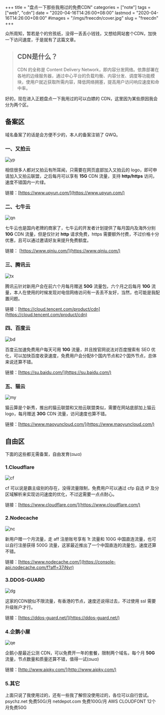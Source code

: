 +++
title = "盘点一下那些我用过的免费CDN"
categories = ["note"]
tags = ["web", "cdn"]
date = "2020-04-16T14:26:00+08:00"
lastmod = "2020-04-16T14:26:00+08:00"
#images = "/imgs/freecdn/cover.jpg"
slug = "freecdn"
+++

众所周知，暂若是个的穷孩纸，没得一丢丢小钱钱，又想给网站套个CDN，加快一下访问速度，于是就有了这篇文章。

<!--more-->

> ## CDN是什么？
> CDN 的全称是 Content Delivery Network，即内容分发网络。依靠部署在各地的边缘服务器，通过中心平台的负载均衡、内容分发、调度等功能模块，使用户就近获取所需内容，降低网络拥塞，提高用户访问响应速度和命中率。

好的，现在进入正题盘点一下我用过的可以白嫖的 CDN，这里因为某些原因我会分为两个区。

## 备案区

域名备案了的话是会方便不少的，本人的备案注销了 QWQ。

### 一、又拍云

![yp](/imgs/freecdn/yp.jpg)

相信很多人都对又拍云有所耳闻，只需要在网页底部加入又拍云的 logo，即可申请加入又拍云联盟，之后每月可以享有 **15G** CDN 流量，支持 **http/https** 访问，速度不错国内一片绿。

链接：[https://www.upyun.com/](https://www.upyun.com/)

### 二、七牛云

![qn](/imgs/freecdn/qn.jpg)

七牛云也是国内老牌的商家了，七牛云的开发者计划提供了每月国内及海外分别 **10G** CDN 流量，但是仅针对 **http** 请求免费，https 需要额外付费，不过价格十分优惠，且可以通过邀请好友来提升免费额度。

链接： [https://www.qiniu.com/](https://www.qiniu.com/)

### 三、腾讯云

![tx](/imgs/freecdn/tx.jpg)

腾讯云针对新用户会在前六个月每月赠送 **50G** 流量包，六个月之后每月 **10G** 流量，本人在使用的时候发现对电信网络访问有一丢丢不友好，当然，也可能是我配置问题。

链接：[https://cloud.tencent.com/product/cdn](https://cloud.tencent.com/product/cdn)

### 四、百度云

![bd](/imgs/freecdn/bd.jpg)

百度云加速免费用户每天可用 **10G** 流量，并且按官网说法对百度搜索有 SEO 优化，可以加快百度收录速度，免费用户会分配8个国内节点和2个国外节点，总体来说还算不错。

链接：[https://su.baidu.com/](https://su.baidu.com/)

### 五、猫云

![my](/imgs/freecdn/my.jpg)

猫云算是个新秀，推出的猫云联盟和又拍云联盟类似，需要在网站底部加上猫云 logo，每月赠送 **30G** CDN 流量，访问速度也算不错。

链接：[https://www.maoyuncloud.com/](https://www.maoyuncloud.com/)

## 自由区
下面的这些都无需备案，自由发育(ಡωಡ)

### 1.Cloudflare

![cf](/imgs/freecdn/cf.jpg)

cf 可以说是霸主级别的存在，没得流量限制，免费用户可以通过 cfp 自选 IP 及分区域解析来实现访问速度的优化，不过这需要一点点耐心。

链接：[https://www.cloudflare.com/](https://www.cloudflare.com/)

### 2.Nodecache

![nc](/imgs/freecdn/nc.jpg)

新用户赠一个月流量，走 aff 注册账号享有 1t 流量和 100G 中国直连流量，也可以自行注册获得 500G 流量，这家最近推出了一个中国直连的流量包，速度还算不错。

链接：[https://www.nodecache.com/](https://console-api.nodecache.com/f?aff=37jNvr)

### 3.DDOS-GUARD

![dg](/imgs/freecdn/dg.jpg)

这家的CDN貌似不限流量，有香港的节点，速度还说得过去，不过使用 ssl 需要升级账户才行。

链接：[https://ddos-guard.net/](https://ddos-guard.net/)

### 4.企鹅小屋

![qe](/imgs/freecdn/qe.jpg)

企鹅小屋最近公测 CDN，可以免费开一年的套餐，限制两个域名，每个月 **50G** 流量，节点数量和质量还算不错，值得一试(ಡωಡ)

链接：[http://www.aipky.com/](http://www.aipky.com/)

### 5.其它

上面只说了我使用过的，还有一些我了解但没使用过的，各位可以自行尝试。
psychz.net  免费50G/月
netdepot.com 免费100G/月
AWS CLOUDFONT 12个月免费50G

